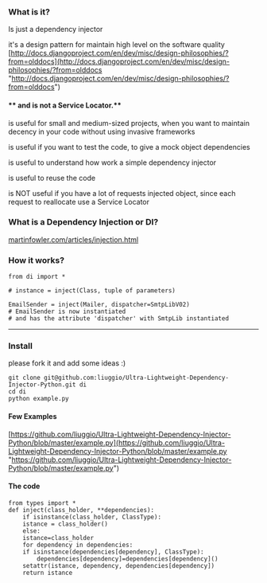 ### What is it?

Is just a dependency injector

it's a design pattern for maintain high level on the software quality
[http://docs.djangoproject.com/en/dev/misc/design-philosophies/?from=olddocs](http://docs.djangoproject.com/en/dev/misc/design-philosophies/?from=olddocs "http://docs.djangoproject.com/en/dev/misc/design-philosophies/?from=olddocs")



#### ** and is not a Service Locator.**

is useful for small and medium-sized projects, when you want to maintain decency in your code without using invasive frameworks

is useful if you want to test the code, to give a mock object dependencies

is useful to understand how work a simple dependency injector

is useful to reuse the code

is NOT useful if you have a lot of requests injected object, since each request to reallocate use a Service Locator

 


### What is a Dependency Injection or DI?
[martinfowler.com/articles/injection.html](http://martinfowler.com/articles/injection.html "Martin Fowler DependencyInjection")

### How it works?

	from di import *
	
	# instance = inject(Class, tuple of parameters)
	
	EmailSender = inject(Mailer, dispatcher=SmtpLibV02)
	# EmailSender is now instantiated 
	# and has the attribute 'dispatcher' with SmtpLib instantiated


----------------------


### Install

please fork it and add some ideas :)
	
	git clone git@github.com:liuggio/Ultra-Lightweight-Dependency-Injector-Python.git di
	cd di
	python example.py 

#### Few Examples 

[https://github.com/liuggio/Ultra-Lightweight-Dependency-Injector-Python/blob/master/example.py](https://github.com/liuggio/Ultra-Lightweight-Dependency-Injector-Python/blob/master/example.py "https://github.com/liuggio/Ultra-Lightweight-Dependency-Injector-Python/blob/master/example.py")


#### The code
	from types import *
	def inject(class_holder, **dependencies):
	    if isinstance(class_holder, ClassType):
		istance = class_holder()
	    else:
		istance=class_holder
	    for dependency in dependencies:
		if isinstance(dependencies[dependency], ClassType):
		    dependencies[dependency]=dependencies[dependency]()
		setattr(istance, dependency, dependencies[dependency])
	    return istance

